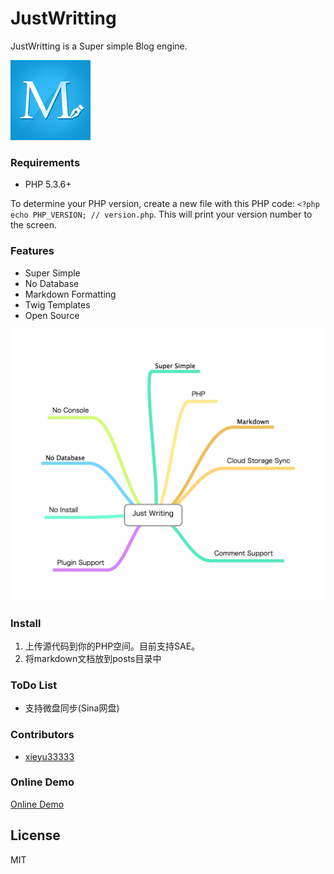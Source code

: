 JustWritting
============

JustWritting is a Super simple Blog engine.

![](docs/logo_128x128.png)

### Requirements

- PHP 5.3.6+

To determine your PHP version, create a new file with this PHP code: `<?php echo PHP_VERSION; // version.php`. This will print your version number to the screen.

### Features

- Super Simple
- No Database
- Markdown Formatting
- Twig Templates
- Open Source

![](docs/feature-v1.png)

### Install

1. 上传源代码到你的PHP空间。目前支持SAE。
2. 将markdown文档放到posts目录中

### ToDo List

- 支持微盘同步(Sina网盘)

### Contributors

- [xieyu33333](https://github.com/xieyu33333)

### Online Demo

[Online Demo](http://justwriting.sinaapp.com/)

## License

MIT